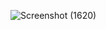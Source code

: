![Screenshot (1620)](https://user-images.githubusercontent.com/62842695/122017299-79cfe180-cddf-11eb-98f4-3de4fd41b20a.png)
